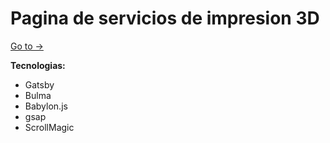 # Pagina de servicios de impresion 3D
[Go to →](https://3dprintweb.netlify.app)

**Tecnologias:**
- Gatsby
- Bulma
- Babylon.js
- gsap
- ScrollMagic